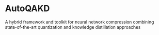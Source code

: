# AutoQAKD
A hybrid framework and toolkit for neural network compression combining state-of-the-art quantization and knowledge distillation approaches
